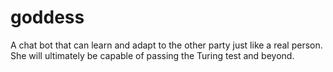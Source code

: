# goddess
A chat bot that can learn and adapt to the other party just like a real person.  She will ultimately be capable of passing the Turing test and beyond.
